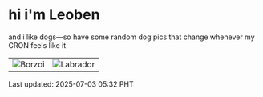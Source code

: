 # hi i'm Leoben

and i like dogs—so have some random dog pics that change whenever my CRON feels like it

|  |  |
|--------|----------|
| ![Borzoi](https://random-dog-vercel.vercel.app/api/random-borzoi?v=1751491940) | ![Labrador](https://random-dog-vercel.vercel.app/api/random-labrador?v=1751491940) |

Last updated: 2025-07-03 05:32 PHT
